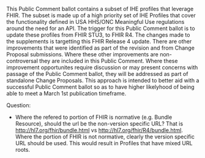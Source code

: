 This Public Comment ballot contains a subset of IHE profiles that leverage FHIR. The subset is made up of a high priority set of IHE Profiles that cover the functionality defined in USA HHS/ONC Meaningful Use regulations around the need for an API. The trigger for this Public Comment ballot is to update these profiles from FHIR STU3, to FHIR R4. The changes made to the supplements is targetting this FHIR Release 4 update. There are other improvements that were identified as part of the revision and from Change Proposal submissions. Where these other improvements are non-controversal they are included in this Public Comment. Where these improvement opportunites require discussion or may present concerns with passage of the Public Comment ballot, they will be addressed as part of standalone Change Proposals. This approach is intended to better aid with a successful Public Comment ballot so as to have higher likelyhood of being able to meet a March 1st publication timeframe.

Question:
* Where the refered to portion of FHIR is normative (e.g. Bundle Resource), should the url be the non-version specific URL? That is http://hl7.org/fhir/bundle.html vs http://hl7.org/fhir/R4/bundle.html. Where the portion of FHIR is not normative, clearly the version specific URL should be used. This would result in Profiles that have mixed URL roots.
